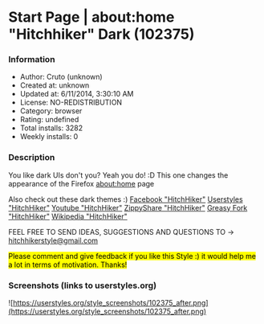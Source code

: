 # Start Page | about:home "Hitchhiker" Dark (102375)

### Information
- Author: Cruto (unknown)
- Created at: unknown
- Updated at: 6/11/2014, 3:30:10 AM
- License: NO-REDISTRIBUTION
- Category: browser
- Rating: undefined
- Total installs: 3282
- Weekly installs: 0


### Description
You like dark UIs don't you? Yeah you do! :D
This one changes the appearance of the Firefox <a href="about:home">about:home</a> page

Also check out these dark themes :)
<a href="http://userstyles.org/styles/83547">Facebook "HitchHiker"</a>
<a href="http://userstyles.org/styles/85708">Userstyles "HitchHiker"</a>
<a href="http://userstyles.org/styles/82616">Youtube "HitchHiker"</a>
<a href="http://userstyles.org/styles/88342">ZippyShare "HitchHiker"</a>
<a href="http://userstyles.org/styles/98499">Greasy Fork "HitchHiker"</a>
<a href="http://userstyles.org/styles/99413">Wikipedia "HitchHiker"</a>

FEEL FREE TO SEND IDEAS, SUGGESTIONS AND QUESTIONS TO -> hitchhikerstyle@gmail.com

<mark>Please comment and give feedback if you like this Style :) it would help me a lot in terms of motivation. Thanks!</mark>


### Screenshots (links to userstyles.org)
![https://userstyles.org/style_screenshots/102375_after.png](https://userstyles.org/style_screenshots/102375_after.png)


